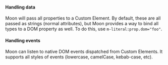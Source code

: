 <h4 id="moon-handling-data">Handling data</h4>

Moon will pass all properties to a Custom Element. By default, these are all passed as strings (normal attributes), but Moon provides a way to bind all types to a DOM property as well. To do this, use <code>m-literal:prop.dom="foo"</code>.

<h4 id="moon-handling-events">Handling events</h4>

Moon can listen to native DOM events dispatched from Custom Elements. It supports
all styles of events (lowercase, camelCase, kebab-case, etc).
